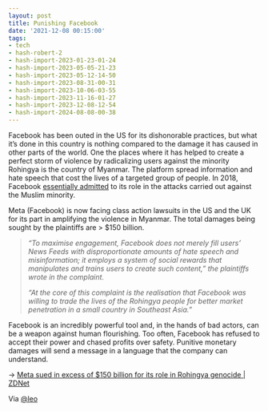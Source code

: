 ```yaml
---
layout: post
title: Punishing Facebook
date: '2021-12-08 00:15:00'
tags:
- tech
- hash-robert-2
- hash-import-2023-01-23-01-24
- hash-import-2023-05-05-21-23
- hash-import-2023-05-12-14-50
- hash-import-2023-08-31-00-31
- hash-import-2023-10-06-03-55
- hash-import-2023-11-16-01-27
- hash-import-2023-12-08-12-54
- hash-import-2024-08-08-00-38
---
```


Facebook has been outed in the US for its dishonorable practices, but what it’s done in this country is nothing compared to the damage it has caused in other parts of the world. One the places where it has helped to create a perfect storm of violence by radicalizing users against the minority Rohingya is the country of Myanmar. The platform spread information and hate speech that cost the lives of a targeted group of people. In 2018, Facebook [essentially admitted](https://about.fb.com/news/2018/11/myanmar-hria/) to its role in the attacks carried out against the Muslim minority.

Meta (Facebook) is now facing class action lawsuits in the US and the UK for its part in amplifying the violence in Myanmar. The total damages being sought by the plaintiffs are \> $150 billion.

> _“To maximise engagement, Facebook does not merely fill users’ News Feeds with disproportionate amounts of hate speech and misinformation; it employs a system of social rewards that manipulates and trains users to create such content,” the plaintiffs wrote in the complaint._  
>   
> _“At the core of this complaint is the realisation that Facebook was willing to trade the lives of the Rohingya people for better market penetration in a small country in Southeast Asia.”_

Facebook is an incredibly powerful tool and, in the hands of bad actors, can be a weapon against human flourishing. Too often, Facebook has refused to accept their power and chased profits over safety. Punitive monetary damages will send a message in a language that the company can understand.

→ [Meta sued in excess of $150 billion for its role in Rohingya genocide | ZDNet](https://www.zdnet.com/article/meta-slapped-with-two-class-action-lawsuits-worth-in-excess-of-150b-for-its-role-in-rohingya-genocide/)

Via [@leo](https://micro.blog/leo)

